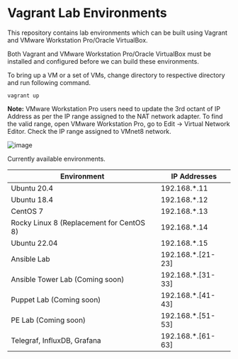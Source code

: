# Vagrant Lab Environments

This repository contains lab environments which can be built using Vagrant and VMware Workstation Pro/Oracle VirtualBox.

Both Vagrant and VMware Workstation Pro/Oracle VirtualBox must be installed and configured before we can build these environments.

To bring up a VM or a set of VMs, change directory to respective directory and run following command.
```
vagrant up
```

**Note:** VMware Workstation Pro users need to update the 3rd octant of IP Address as per the IP range assigned to the NAT network adapter.
To find the valid range, open VMware Workstation Pro, go to Edit -> Virtual Network Editor. Check the IP range assigned to VMnet8 network.

![image](https://user-images.githubusercontent.com/18697093/178726667-77a9c303-e3c3-42f4-b5f5-032f4d9b52ed.png)


Currently available environments.

| Environment | IP Addresses |
| ----------- | ------------ |
| Ubuntu 20.4 | 192.168.*.11 |
| Ubuntu 18.4 | 192.168.*.12 |
| CentOS 7 | 192.168.*.13 |
| Rocky Linux 8 (Replacement for CentOS 8) | 192.168.*.14 |
| Ubuntu 22.04 | 192.168.*.15 |
| Ansible Lab | 192.168.*.[21-23] |
| Ansible Tower Lab (Coming soon) | 192.168.*.[31-33] |
| Puppet Lab (Coming soon) | 192.168.*.[41-43] |
| PE Lab (Coming soon) | 192.168.*.[51-53] |
| Telegraf, InfluxDB, Grafana | 192.168.*.[61-63] |
